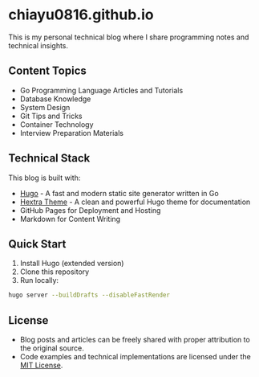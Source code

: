 # chiayu0816.github.io

This is my personal technical blog where I share programming notes and technical insights.

## Content Topics

- Go Programming Language Articles and Tutorials
- Database Knowledge
- System Design
- Git Tips and Tricks
- Container Technology
- Interview Preparation Materials

## Technical Stack

This blog is built with:

- [Hugo](https://gohugo.io/) - A fast and modern static site generator written in Go
- [Hextra Theme](https://github.com/imfing/hextra) - A clean and powerful Hugo theme for documentation
- GitHub Pages for Deployment and Hosting
- Markdown for Content Writing

## Quick Start

1. Install Hugo (extended version)
2. Clone this repository
3. Run locally:
```bash
hugo server --buildDrafts --disableFastRender
```

## License

- Blog posts and articles can be freely shared with proper attribution to the original source.
- Code examples and technical implementations are licensed under the [MIT License](LICENSE).
